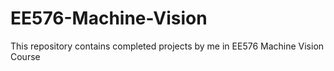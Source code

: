 # EE576-Machine-Vision

This repository contains completed projects by me in EE576 Machine Vision Course